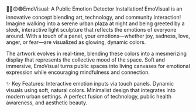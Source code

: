 🔵🔴🟡🟢EmoVisual: A Public Emotion Detector Installation!
EmoVisual is an innovative concept blending art, technology, and community interaction! Imagine walking into a serene urban plaza at night and being greeted by a sleek, interactive light sculpture that reflects the emotions of everyone around. With a touch of a panel, your emotions—whether joy, sadness, love, anger, or fear—are visualized as glowing, dynamic colors.

The artwork evolves in real-time, blending these colors into a mesmerizing display that represents the collective mood of the space. Soft and immersive, EmoVisual turns public spaces into living canvases for emotional expression while encouraging mindfulness and connection.

✨ Key Features:
Interactive emotion inputs via touch panels.
Dynamic visuals using soft, natural colors.
Minimalist design that integrates into modern urban settings.
A perfect fusion of technology, public health awareness, and aesthetic beauty.
